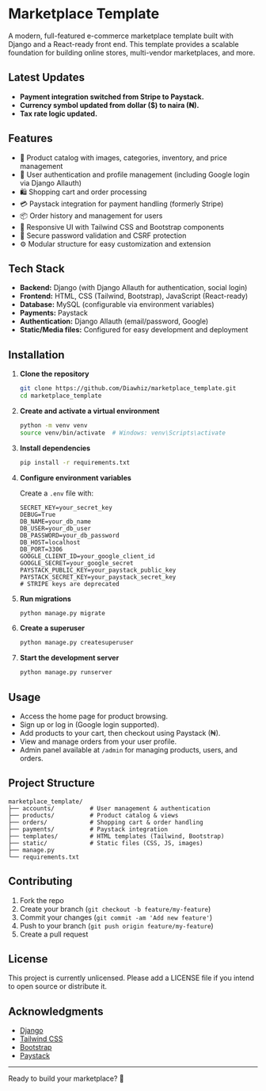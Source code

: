 # Marketplace Template

A modern, full-featured e-commerce marketplace template built with Django and a React-ready front end. This template provides a scalable foundation for building online stores, multi-vendor marketplaces, and more.

## Latest Updates

- **Payment integration switched from Stripe to Paystack.**
- **Currency symbol updated from dollar ($) to naira (₦).**
- **Tax rate logic updated.**

## Features

- 🛒 Product catalog with images, categories, inventory, and price management
- 👥 User authentication and profile management (including Google login via Django Allauth)
- 🛍️ Shopping cart and order processing
- 💳 Paystack integration for payment handling (formerly Stripe)
- 📦 Order history and management for users
- 📃 Responsive UI with Tailwind CSS and Bootstrap components
- 🔐 Secure password validation and CSRF protection
- ⚙️ Modular structure for easy customization and extension

## Tech Stack

- **Backend:** Django (with Django Allauth for authentication, social login)
- **Frontend:** HTML, CSS (Tailwind, Bootstrap), JavaScript (React-ready)
- **Database:** MySQL (configurable via environment variables)
- **Payments:** Paystack
- **Authentication:** Django Allauth (email/password, Google)
- **Static/Media files:** Configured for easy development and deployment

## Installation

1. **Clone the repository**
   ```bash
   git clone https://github.com/Diawhiz/marketplace_template.git
   cd marketplace_template
   ```

2. **Create and activate a virtual environment**
   ```bash
   python -m venv venv
   source venv/bin/activate  # Windows: venv\Scripts\activate
   ```

3. **Install dependencies**
   ```bash
   pip install -r requirements.txt
   ```

4. **Configure environment variables**

   Create a `.env` file with:
   ```
   SECRET_KEY=your_secret_key
   DEBUG=True
   DB_NAME=your_db_name
   DB_USER=your_db_user
   DB_PASSWORD=your_db_password
   DB_HOST=localhost
   DB_PORT=3306
   GOOGLE_CLIENT_ID=your_google_client_id
   GOOGLE_SECRET=your_google_secret
   PAYSTACK_PUBLIC_KEY=your_paystack_public_key
   PAYSTACK_SECRET_KEY=your_paystack_secret_key
   # STRIPE keys are deprecated
   ```

5. **Run migrations**
   ```bash
   python manage.py migrate
   ```

6. **Create a superuser**
   ```bash
   python manage.py createsuperuser
   ```

7. **Start the development server**
   ```bash
   python manage.py runserver
   ```

## Usage

- Access the home page for product browsing.
- Sign up or log in (Google login supported).
- Add products to your cart, then checkout using Paystack (₦).
- View and manage orders from your user profile.
- Admin panel available at `/admin` for managing products, users, and orders.

## Project Structure

```
marketplace_template/
├── accounts/          # User management & authentication
├── products/          # Product catalog & views
├── orders/            # Shopping cart & order handling
├── payments/          # Paystack integration
├── templates/         # HTML templates (Tailwind, Bootstrap)
├── static/            # Static files (CSS, JS, images)
├── manage.py
└── requirements.txt
```

## Contributing

1. Fork the repo
2. Create your branch (`git checkout -b feature/my-feature`)
3. Commit your changes (`git commit -am 'Add new feature'`)
4. Push to your branch (`git push origin feature/my-feature`)
5. Create a pull request

## License

This project is currently unlicensed. Please add a LICENSE file if you intend to open source or distribute it.

## Acknowledgments

- [Django](https://www.djangoproject.com/)
- [Tailwind CSS](https://tailwindcss.com/)
- [Bootstrap](https://getbootstrap.com/)
- [Paystack](https://paystack.com/)

---

Ready to build your marketplace? 🚀
